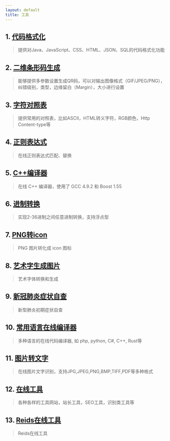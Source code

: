 ```yaml
---
layout: default
title: 工具
---
```


## 1. [代码格式化](https://tool.oschina.net/codeformat)
> 提供对Java、JavaScript、CSS、HTML、JSON、SQL的代码格式化功能

## 2. [二维条形码生成](https://tool.oschina.net/qr)
> 能够提供多参数设置生成QR码，可以对输出图像格式（GIF/JPEG/PNG），纠错级别，类型，边缘留白（Margin），大小进行设置

## 3. [字符对照表](https://tool.oschina.net/commons)
> 提供常用的对照表，比如ASCII，HTML转义字符，RGB颜色，Http Content-type等

## 4. [正则表达式](https://tool.oschina.net/regex)
> 在线正则表达式匹配、替换

## 5. [C++编译器](http://cpp.sh)
> 在线 C++ 编译器，使用了 GCC 4.9.2 和 Boost 1.55

## 6. [进制转换](https://tool.oschina.net/hexconvert)
> 实现2-36进制之间任意进制转换，支持浮点型

## 7. [PNG转icon](https://www.easyicon.net/covert)
> PNG 图片转化成 icon 图标

## 8. [艺术字生成图片](http://www.akuziti.com)
> 艺术字体转换和生成

## 9. [新冠肺炎症状自查](https://covid19.buyaocha.com)
> 新型肺炎初期症状自查

## 10. [常用语言在线编译器](http://www.dooccn.com)
> 多种语言的在线代码编译器, 如 php, python, C#, C++, Rust等

## 11. [图片转文字](http://imagetotxt.com)
> 在线图片文字识别，支持JPG,JPEG,PNG,BMP,TIFF,PDF等多种格式

## 12. [在线工具](http://tools.bugscaner.com)
> 各种各样的工具网站，站长工具，SEO工具，识别类工具等

## 13. [Reids在线工具](https://try.redis.io)
> Reids在线工具
